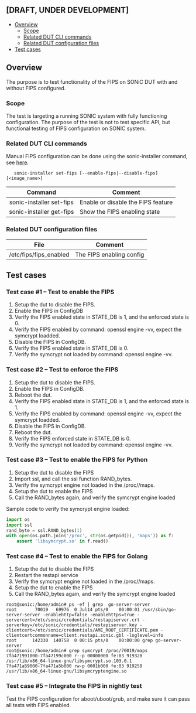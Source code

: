 ## [DRAFT, UNDER DEVELOPMENT]


- [Overview](#overview)
    - [Scope](#scope)
    - [Related DUT CLI commands](#related-dut-cli-commands)
    - [Related DUT configuration files](#related-dut-configuration-files)
- [Test cases](#test-cases)

## Overview
The purpose is to test functionality of the FIPS on SONiC DUT with and without FIPS configured.

### Scope
The test is targeting a running SONIC system with fully functioning configuration. The purpose of the test is not to test specific API, but functional testing of FIPS configuration on SONIC system.

### Related DUT CLI commands
Manual FIPS configuration can be done using the sonic-installer command, see [here](https://github.com/sonic-net/sonic-utilities/blob/72ca48481645edc3437d7899e2fa754d16eff02e/doc/Command-Reference.md?plain=1#L11515).
```
   sonic-installer set-fips [--enable-fips|--disable-fips] [<image_name>]
```

| Command | Comment |
|:-------:|---------------------|
| sonic-installer set-fips | Enable or disable the FIPS feature |
| sonic-installer get-fips | Show the FIPS enabling state |

### Related DUT configuration files
| File | Comment |
|:-------:|---------------------|
| /etc/fips/fips_enabled | The FIPS enabling config |

## Test cases

### Test case #1 – Test to enable the FIPS
1. Setup the dut to disable the FIPS.
1. Enable the FIPS in ConfigDB
1. Verify the FIPS enabled state in STATE_DB is 1, and the enforced state is 0.
1. Verify the FIPS enabled by command: openssl engine -vv, expect the symcrypt loadded.
1. Disable the FIPS in ConfigDB.
1. Verify the FIPS enabled state in STATE_DB is 0.
1. Verify the symcrypt not loaded by command: openssl engine -vv.

### Test case #2 – Test to enforce the FIPS
1. Setup the dut to disable the FIPS.
1. Enable the FIPS in ConfigDB.
1. Reboot the dut.
1. Verify the FIPS enabled state in STATE_DB is 1, and the enforced state is 1.
1. Verify the FIPS enabled by command: openssl engine -vv, expect the symcrypt loadded.
1. Disable the FIPS in ConfigDB.
1. Reboot the dut.
1. Verify the FIPS enforced state in STATE_DB is 0.
1. Verify the symcrypt not loaded by command: openssl engine -vv.

### Test case #3 – Test to enable the FIPS for Python
1. Setup the dut to disable the FIPS
1. Import ssl, and call the ssl function RAND_bytes.
1. Verify the symcrypt engine not loaded in the /proc/<python proccess id>/maps.
1. Setup the dut to enable the FIPS
1. Call the RAND_bytes again, and verify the symcrypt engine loaded

Sample code to verify the symcrypt engine loaded:
```python
import os
import ssl
rand_byte = ssl.RAND_bytes(1)
with open(os.path.join('/proc', str(os.getpid()), 'maps')) as f:
    assert 'libsymcrypt.so' in f.read()
```

### Test case #4 – Test to enable the FIPS for Golang
1. Setup the dut to disable the FIPS
1. Restart the restapi service
1. Verify the symcrypt engine not loaded in the /proc/<restapi proccess id>/maps.
1. Setup the dut to enable the FIPS
1. Call the RAND_bytes again, and verify the symcrypt engine loaded
```
root@sonic:/home/admin# ps -ef | grep  go-server-server
root       70019   69976  0 Jul14 pts/0    00:00:01 /usr/sbin/go-server-server -enablehttp=false -enablehttps=true -servercert=/etc/sonic/credentials/restapiserver.crt -serverkey=/etc/sonic/credentials/restapiserver.key -clientcert=/etc/sonic/credentials/AME_ROOT_CERTIFICATE.pem -clientcertcommonname=client.restapi.sonic.gbl -loglevel=info
root      142330  140758  0 00:15 pts/0    00:00:00 grep go-server-server
root@sonic:/home/admin# grep symcrypt /proc/70019/maps
7fa471991000-7fa47199c000 r--p 00000000 fe:03 919328                     /usr/lib/x86_64-linux-gnu/libsymcrypt.so.103.0.1
7fa471a59000-7fa471a5b000 rw-p 0001b000 fe:03 919258                     /usr/lib/x86_64-linux-gnu/libsymcryptengine.so
```

### Test case #5 – Integrate the FIPS in nightly test
Test the FIPS configuration for aboot/uboot/grub, and make sure it can pass all tests with FIPS enabled.
